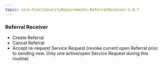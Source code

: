 ```yaml
---
topic: core-FunctionalityRequirements-ReferralReceiver-1.0.7
---
```


### Referral Receiver

- Create Referral
- Cancel Referral 
- Accept re-request Service Request (revoke current open Referral prior to sending new. Only one active/open Service Request during this routine)

<br>